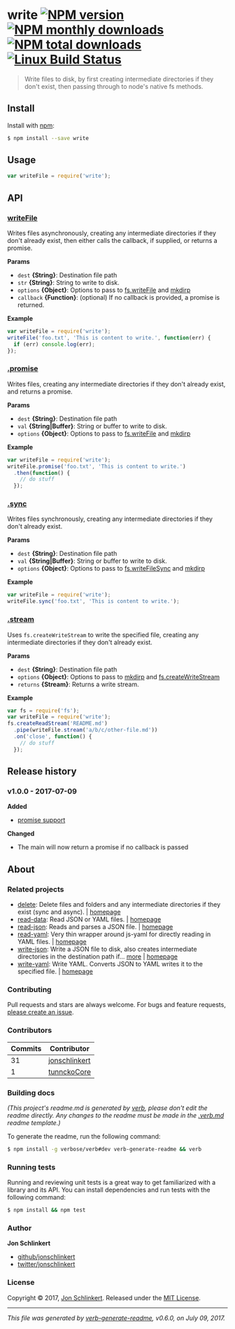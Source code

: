 # write [![NPM version](https://img.shields.io/npm/v/write.svg?style=flat)](https://www.npmjs.com/package/write) [![NPM monthly downloads](https://img.shields.io/npm/dm/write.svg?style=flat)](https://npmjs.org/package/write) [![NPM total downloads](https://img.shields.io/npm/dt/write.svg?style=flat)](https://npmjs.org/package/write) [![Linux Build Status](https://img.shields.io/travis/jonschlinkert/write.svg?style=flat&label=Travis)](https://travis-ci.org/jonschlinkert/write)

> Write files to disk, by first creating intermediate directories if they don't exist, then passing through to node's native fs methods.

## Install

Install with [npm](https://www.npmjs.com/):

```sh
$ npm install --save write
```

## Usage

```js
var writeFile = require('write');
```

## API

### [writeFile](index.js#L33)

Writes files asynchronously, creating any intermediate directories if they don't already exist, then either calls the callback, if supplied, or returns a promise.

**Params**

* `dest` **{String}**: Destination file path
* `str` **{String}**: String to write to disk.
* `options` **{Object}**: Options to pass to [fs.writeFile](https://nodejs.org/api/fs.html#fs_fs_writefile_file_data_options_callback) and [mkdirp](https://github.com/substack/node-mkdirp)
* `callback` **{Function}**: (optional) If no callback is provided, a promise is returned.

**Example**

```js
var writeFile = require('write');
writeFile('foo.txt', 'This is content to write.', function(err) {
  if (err) console.log(err);
});
```

### [.promise](index.js#L75)

Writes files, creating any intermediate directories if they don't already exist, and returns a promise.

**Params**

* `dest` **{String}**: Destination file path
* `val` **{String|Buffer}**: String or buffer to write to disk.
* `options` **{Object}**: Options to pass to [fs.writeFile](https://nodejs.org/api/fs.html#fs_fs_writefile_file_data_options_callback) and [mkdirp](https://github.com/substack/node-mkdirp)

**Example**

```js
var writeFile = require('write');
writeFile.promise('foo.txt', 'This is content to write.')
  .then(function() {
    // do stuff
  });
```

### [.sync](index.js#L113)

Writes files synchronously, creating any intermediate directories if they don't already exist.

**Params**

* `dest` **{String}**: Destination file path
* `val` **{String|Buffer}**: String or buffer to write to disk.
* `options` **{Object}**: Options to pass to [fs.writeFileSync](https://nodejs.org/api/fs.html#fs_fs_writefilesync_file_data_options) and [mkdirp](https://github.com/substack/node-mkdirp)

**Example**

```js
var writeFile = require('write');
writeFile.sync('foo.txt', 'This is content to write.');
```

### [.stream](index.js#L138)

Uses `fs.createWriteStream` to write the specified file, creating any intermediate directories if they don't already exist.

**Params**

* `dest` **{String}**: Destination file path
* `options` **{Object}**: Options to pass to [mkdirp](https://github.com/substack/node-mkdirp) and [fs.createWriteStream](https://nodejs.org/api/fs.html#fs_fs_createwritestream_path_options)
* `returns` **{Stream}**: Returns a write stream.

**Example**

```js
var fs = require('fs');
var writeFile = require('write');
fs.createReadStream('README.md')
  .pipe(writeFile.stream('a/b/c/other-file.md'))
  .on('close', function() {
    // do stuff
  });
```

## Release history

### v1.0.0 - 2017-07-09

**Added**

* [promise support](#promise)

**Changed**

* The main will now return a promise if no callback is passed

## About

### Related projects

* [delete](https://www.npmjs.com/package/delete): Delete files and folders and any intermediate directories if they exist (sync and async). | [homepage](https://github.com/jonschlinkert/delete "Delete files and folders and any intermediate directories if they exist (sync and async).")
* [read-data](https://www.npmjs.com/package/read-data): Read JSON or YAML files. | [homepage](https://github.com/jonschlinkert/read-data "Read JSON or YAML files.")
* [read-json](https://www.npmjs.com/package/read-json): Reads and parses a JSON file. | [homepage](https://github.com/n-johnson/read-json#readme "Reads and parses a JSON file.")
* [read-yaml](https://www.npmjs.com/package/read-yaml): Very thin wrapper around js-yaml for directly reading in YAML files. | [homepage](https://github.com/jonschlinkert/read-yaml "Very thin wrapper around js-yaml for directly reading in YAML files.")
* [write-json](https://www.npmjs.com/package/write-json): Write a JSON file to disk, also creates intermediate directories in the destination path if… [more](https://github.com/jonschlinkert/write-json) | [homepage](https://github.com/jonschlinkert/write-json "Write a JSON file to disk, also creates intermediate directories in the destination path if they don't already exist.")
* [write-yaml](https://www.npmjs.com/package/write-yaml): Write YAML. Converts JSON to YAML writes it to the specified file. | [homepage](https://github.com/jonschlinkert/write-yaml "Write YAML. Converts JSON to YAML writes it to the specified file.")

### Contributing

Pull requests and stars are always welcome. For bugs and feature requests, [please create an issue](../../issues/new).

### Contributors

| **Commits** | **Contributor** | 
| --- | --- |
| 31 | [jonschlinkert](https://github.com/jonschlinkert) |
| 1 | [tunnckoCore](https://github.com/tunnckoCore) |

### Building docs

_(This project's readme.md is generated by [verb](https://github.com/verbose/verb-generate-readme), please don't edit the readme directly. Any changes to the readme must be made in the [.verb.md](.verb.md) readme template.)_

To generate the readme, run the following command:

```sh
$ npm install -g verbose/verb#dev verb-generate-readme && verb
```

### Running tests

Running and reviewing unit tests is a great way to get familiarized with a library and its API. You can install dependencies and run tests with the following command:

```sh
$ npm install && npm test
```

### Author

**Jon Schlinkert**

* [github/jonschlinkert](https://github.com/jonschlinkert)
* [twitter/jonschlinkert](https://twitter.com/jonschlinkert)

### License

Copyright © 2017, [Jon Schlinkert](https://github.com/jonschlinkert).
Released under the [MIT License](LICENSE).

***

_This file was generated by [verb-generate-readme](https://github.com/verbose/verb-generate-readme), v0.6.0, on July 09, 2017._